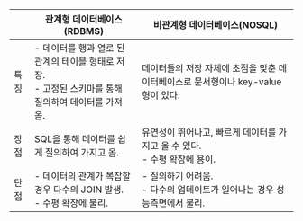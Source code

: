 
|  |관계형 데이터베이스(RDBMS)|비관계형 데이터베이스(NOSQL)|
|--|--|--|
|특징|- 데이터를 행과 열로 된 관계의 테이블 형태로 저장. <br> - 고정된 스키마를 통해 질의하여 데이터를 가져옴.|데이터들의 저장 자체에 초점을 맞춘 데이터베이스로 문서형이나 key-value형이 있다.|
|장점|SQL을 통해 데이터를 쉽게 질의하여 가지고 옴.|유연성이 뛰어나고, 빠르게 데이터를 가지고 올 수 있다. <br> - 수평 확장에 용이.  |
|단점|- 데이터의 관계가 복잡할 경우 다수의 JOIN 발생.<br> - 수평 확장에 불리.|- 질의하기 어려움. <br> - 다수의 업데이트가 일어나는 경우 성능측면에서 불리.  |

